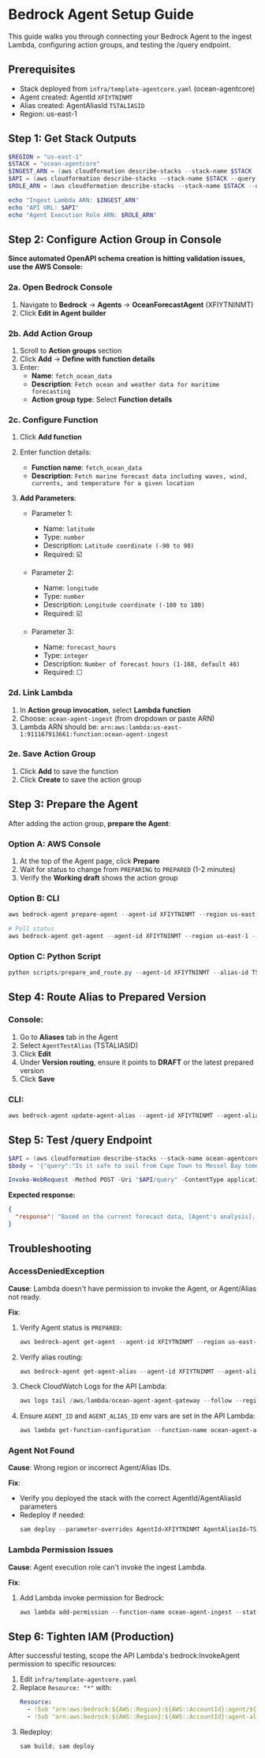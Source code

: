 # Bedrock Agent Setup Guide

This guide walks you through connecting your Bedrock Agent to the ingest Lambda, configuring action groups, and testing the /query endpoint.

## Prerequisites
- Stack deployed from `infra/template-agentcore.yaml` (ocean-agentcore)
- Agent created: AgentId `XFIYTNINMT`
- Alias created: AgentAliasId `TSTALIASID`
- Region: us-east-1

## Step 1: Get Stack Outputs

```powershell
$REGION = "us-east-1"
$STACK = "ocean-agentcore"
$INGEST_ARN = (aws cloudformation describe-stacks --stack-name $STACK --query "Stacks[0].Outputs[?OutputKey=='IngestFunctionArn'].OutputValue" --output text --region $REGION)
$API = (aws cloudformation describe-stacks --stack-name $STACK --query "Stacks[0].Outputs[?OutputKey=='ApiInvokeUrl'].OutputValue" --output text --region $REGION)
$ROLE_ARN = (aws cloudformation describe-stacks --stack-name $STACK --query "Stacks[0].Outputs[?OutputKey=='AgentExecutionRoleArn'].OutputValue" --output text --region $REGION)

echo "Ingest Lambda ARN: $INGEST_ARN"
echo "API URL: $API"
echo "Agent Execution Role ARN: $ROLE_ARN"
```

## Step 2: Configure Action Group in Console

**Since automated OpenAPI schema creation is hitting validation issues, use the AWS Console:**

### 2a. Open Bedrock Console
1. Navigate to **Bedrock** → **Agents** → **OceanForecastAgent** (XFIYTNINMT)
2. Click **Edit in Agent builder**

### 2b. Add Action Group
1. Scroll to **Action groups** section
2. Click **Add** → **Define with function details**
3. Enter:
   - **Name**: `fetch_ocean_data`
   - **Description**: `Fetch ocean and weather data for maritime forecasting`
   - **Action group type**: Select **Function details**

### 2c. Configure Function
1. Click **Add function**
2. Enter function details:
   - **Function name**: `fetch_ocean_data`
   - **Description**: `Fetch marine forecast data including waves, wind, currents, and temperature for a given location`
   
3. **Add Parameters**:
   - Parameter 1:
     - Name: `latitude`
     - Type: `number`
     - Description: `Latitude coordinate (-90 to 90)`
     - Required: ☑️
   
   - Parameter 2:
     - Name: `longitude`
     - Type: `number`
     - Description: `Longitude coordinate (-180 to 180)`
     - Required: ☑️
   
   - Parameter 3:
     - Name: `forecast_hours`
     - Type: `integer`
     - Description: `Number of forecast hours (1-168, default 48)`
     - Required: ☐

### 2d. Link Lambda
1. In **Action group invocation**, select **Lambda function**
2. Choose: `ocean-agent-ingest` (from dropdown or paste ARN)
3. Lambda ARN should be: `arn:aws:lambda:us-east-1:911167913661:function:ocean-agent-ingest`

### 2e. Save Action Group
1. Click **Add** to save the function
2. Click **Create** to save the action group

## Step 3: Prepare the Agent

After adding the action group, **prepare the Agent**:

### Option A: AWS Console
1. At the top of the Agent page, click **Prepare**
2. Wait for status to change from `PREPARING` to `PREPARED` (1-2 minutes)
3. Verify the **Working draft** shows the action group

### Option B: CLI
```powershell
aws bedrock-agent prepare-agent --agent-id XFIYTNINMT --region us-east-1

# Poll status
aws bedrock-agent get-agent --agent-id XFIYTNINMT --region us-east-1 --query 'agent.agentStatus' --output text
```

### Option C: Python Script
```powershell
python scripts/prepare_and_route.py --agent-id XFIYTNINMT --alias-id TSTALIASID --region us-east-1
```

## Step 4: Route Alias to Prepared Version

### Console:
1. Go to **Aliases** tab in the Agent
2. Select `AgentTestAlias` (TSTALIASID)
3. Click **Edit**
4. Under **Version routing**, ensure it points to **DRAFT** or the latest prepared version
5. Click **Save**

### CLI:
```powershell
aws bedrock-agent update-agent-alias --agent-id XFIYTNINMT --agent-alias-id TSTALIASID --routing-configuration agentVersion=DRAFT --region us-east-1
```

## Step 5: Test /query Endpoint

```powershell
$API = (aws cloudformation describe-stacks --stack-name ocean-agentcore --query "Stacks[0].Outputs[?OutputKey=='ApiInvokeUrl'].OutputValue" --output text --region us-east-1)
$body = '{"query":"Is it safe to sail from Cape Town to Mossel Bay tomorrow?","session_id":"demo-001"}'

Invoke-WebRequest -Method POST -Uri "$API/query" -ContentType application/json -Body $body | Select-Object -ExpandProperty Content
```

**Expected response:**
```json
{
  "response": "Based on the current forecast data, [Agent's analysis]..."
}
```

## Troubleshooting

### AccessDeniedException
**Cause**: Lambda doesn't have permission to invoke the Agent, or Agent/Alias not ready.

**Fix**:
1. Verify Agent status is `PREPARED`:
   ```powershell
   aws bedrock-agent get-agent --agent-id XFIYTNINMT --region us-east-1 --query 'agent.agentStatus'
   ```

2. Verify alias routing:
   ```powershell
   aws bedrock-agent get-agent-alias --agent-id XFIYTNINMT --agent-alias-id TSTALIASID --region us-east-1
   ```

3. Check CloudWatch Logs for the API Lambda:
   ```powershell
   aws logs tail /aws/lambda/ocean-agent-agent-gateway --follow --region us-east-1
   ```

4. Ensure `AGENT_ID` and `AGENT_ALIAS_ID` env vars are set in the API Lambda:
   ```powershell
   aws lambda get-function-configuration --function-name ocean-agent-agent-gateway --query 'Environment.Variables' --region us-east-1
   ```

### Agent Not Found
**Cause**: Wrong region or incorrect Agent/Alias IDs.

**Fix**:
- Verify you deployed the stack with the correct AgentId/AgentAliasId parameters
- Redeploy if needed:
  ```powershell
  sam deploy --parameter-overrides AgentId=XFIYTNINMT AgentAliasId=TSTALIASID
  ```

### Lambda Permission Issues
**Cause**: Agent execution role can't invoke the ingest Lambda.

**Fix**:
1. Add Lambda invoke permission for Bedrock:
   ```powershell
   aws lambda add-permission --function-name ocean-agent-ingest --statement-id AllowBedrockInvoke --action lambda:InvokeFunction --principal bedrock.amazonaws.com --source-arn arn:aws:bedrock:us-east-1:911167913661:agent/XFIYTNINMT --region us-east-1
   ```

## Step 6: Tighten IAM (Production)

After successful testing, scope the API Lambda's bedrock:InvokeAgent permission to specific resources:

1. Edit `infra/template-agentcore.yaml`
2. Replace `Resource: "*"` with:
   ```yaml
   Resource:
     - !Sub "arn:aws:bedrock:${AWS::Region}:${AWS::AccountId}:agent/${AgentId}"
     - !Sub "arn:aws:bedrock:${AWS::Region}:${AWS::AccountId}:agent-alias/${AgentId}/${AgentAliasId}"
   ```
3. Redeploy:
   ```powershell
   sam build; sam deploy
   ```
